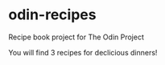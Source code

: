 # odin-recipes
Recipe book project for The Odin Project

You will find 3 recipes for declicious dinners!